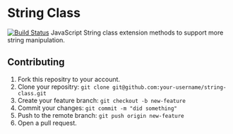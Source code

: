 # String Class
[![Build Status](https://travis-ci.org/andela-nekekwe/string-class.svg)](https://travis-ci.org/andela-nekekwe/string-class)
JavaScript String class extension methods to support more string manipulation.

## Contributing
1. Fork this repositry to your account.
1. Clone your repositry: `git clone git@github.com:your-username/string-class.git`
1. Create your feature branch: `git checkout -b new-feature`
1. Commit your changes: `git commit -m "did something"`
1. Push to the remote branch: `git push origin new-feature`
1. Open a pull request.

